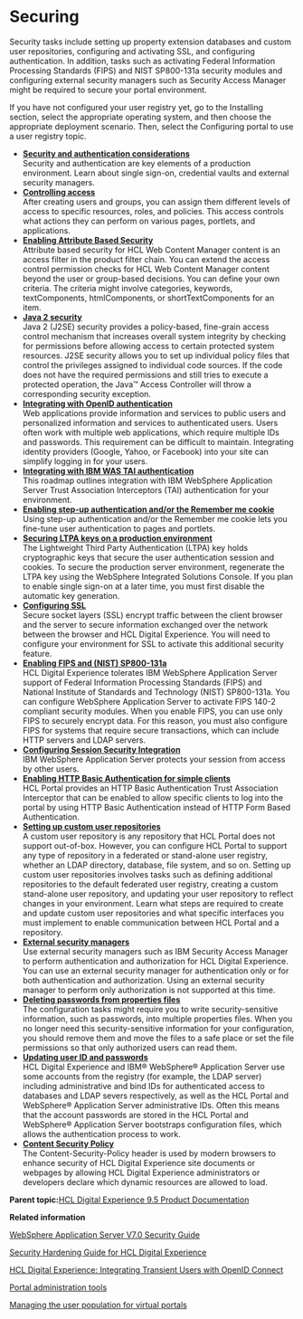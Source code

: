 # Securing

Security tasks include setting up property extension databases and custom user repositories, configuring and activating SSL, and configuring authentication. In addition, tasks such as activating Federal Information Processing Standards \(FIPS\) and NIST SP800-131a security modules and configuring external security managers such as Security Access Manager might be required to secure your portal environment.

If you have not configured your user registry yet, go to the Installing section, select the appropriate operating system, and then choose the appropriate deployment scenario. Then, select the Configuring portal to use a user registry topic.

-   **[Security and authentication considerations ](../plan/plan_secauth.md)**  
Security and authentication are key elements of a production environment. Learn about single sign-on, credential vaults and external security managers.
-   **[Controlling access](../admin-system/control_access.md)**  
After creating users and groups, you can assign them different levels of access to specific resources, roles, and policies. This access controls what actions they can perform on various pages, portlets, and applications.
-   **[Enabling Attribute Based Security ](../security/enable_abs.md)**  
Attribute based security for HCL Web Content Manager content is an access filter in the product filter chain. You can extend the access control permission checks for HCL Web Content Manager content beyond the user or group-based decisions. You can define your own criteria. The criteria might involve categories, keywords, textComponents, htmlComponents, or shortTextComponents for an item.
-   **[Java 2 security ](../plan/sec_java2.md)**  
Java 2 \(J2SE\) security provides a policy-based, fine-grain access control mechanism that increases overall system integrity by checking for permissions before allowing access to certain protected system resources. J2SE security allows you to set up individual policy files that control the privileges assigned to individual code sources. If the code does not have the required permissions and still tries to execute a protected operation, the Java™ Access Controller will throw a corresponding security exception.
-   **[Integrating with OpenID authentication](../security/use_openid.md)**  
Web applications provide information and services to public users and personalized information and services to authenticated users. Users often work with multiple web applications, which require multiple IDs and passwords. This requirement can be difficult to maintain. Integrating identity providers \(Google, Yahoo, or Facebook\) into your site can simplify logging in for your users.
-   **[Integrating with IBM WAS TAI authentication](../wcm/wcm_secure_int_tai_auth.md)**  
This roadmap outlines integration with IBM WebSphere Application Server Trust Association Interceptors \(TAI\) authentication for your environment.
-   **[Enabling step-up authentication and/or the Remember me cookie](../security/cfg_sec_intro.md)**  
Using step-up authentication and/or the Remember me cookie lets you fine-tune user authentication to pages and portlets.
-   **[Securing LTPA keys on a production environment ](../security/ltpa.md)**  
The Lightweight Third Party Authentication \(LTPA\) key holds cryptographic keys that secure the user authentication session and cookies. To secure the production server environment, regenerate the LTPA key using the WebSphere Integrated Solutions Console. If you plan to enable single sign-on at a later time, you must first disable the automatic key generation.
-   **[Configuring SSL ](../security/ssl_intro.md)**  
Secure socket layers \(SSL\) encrypt traffic between the client browser and the server to secure information exchanged over the network between the browser and HCL Digital Experience. You will need to configure your environment for SSL to activate this additional security feature.
-   **[Enabling FIPS and \(NIST\) SP800-131a ](../config/cfg_fips.md)**  
HCL Digital Experience tolerates IBM WebSphere Application Server support of Federal Information Processing Standards \(FIPS\) and National Institute of Standards and Technology \(NIST\) SP800-131a. You can configure WebSphere Application Server to activate FIPS 140-2 compliant security modules. When you enable FIPS, you can use only FIPS to securely encrypt data. For this reason, you must also configure FIPS for systems that require secure transactions, which can include HTTP servers and LDAP servers.
-   **[Configuring Session Security Integration ](../security/ssi_cons.md)**  
IBM WebSphere Application Server protects your session from access by other users.
-   **[Enabling HTTP Basic Authentication for simple clients](../security/tait_nbl_hba4sc.md)**  
HCL Portal provides an HTTP Basic Authentication Trust Association Interceptor that can be enabled to allow specific clients to log into the portal by using HTTP Basic Authentication instead of HTTP Form Based Authentication.
-   **[Setting up custom user repositories ](../security/setup_cur.md)**  
A custom user repository is any repository that HCL Portal does not support out-of-box. However, you can configure HCL Portal to support any type of repository in a federated or stand-alone user registry, whether an LDAP directory, database, file system, and so on. Setting up custom user repositories involves tasks such as defining additional repositories to the default federated user registry, creating a custom stand-alone user repository, and updating your user repository to reflect changes in your environment. Learn what steps are required to create and update custom user repositories and what specific interfaces you must implement to enable communication between HCL Portal and a repository.
-   **[External security managers ](../security/sec_ext_man.md)**  
Use external security managers such as IBM Security Access Manager to perform authentication and authorization for HCL Digital Experience. You can use an external security manager for authentication only or for both authentication and authorization. Using an external security manager to perform only authorization is not supported at this time.
-   **[Deleting passwords from properties files ](../security/sec_del_pswds.md)**  
The configuration tasks might require you to write security-sensitive information, such as passwords, into multiple properties files. When you no longer need this security-sensitive information for your configuration, you should remove them and move the files to a safe place or set the file permissions so that only authorized users can read them.
-   **[Updating user ID and passwords](../security/sec_pswds.md)**  
HCL Digital Experience and IBM® WebSphere® Application Server use some accounts from the registry \(for example, the LDAP server\) including administrative and bind IDs for authenticated access to databases and LDAP severs respectively, as well as the HCL Portal and WebSphere® Application Server administrative IDs. Often this means that the account passwords are stored in the HCL Portal and WebSphere® Application Server bootstraps configuration files, which allows the authentication process to work.
-   **[Content Security Policy ](../security/content_security_policy.md)**  
The Content-Security-Policy header is used by modern browsers to enhance security of HCL Digital Experience site documents or webpages by allowing HCL Digital Experience administrators or developers declare which dynamic resources are allowed to load.

**Parent topic:**[HCL Digital Experience 9.5 Product Documentation](../welcome/wp95_welcome.md)

**Related information**  


[WebSphere Application Server V7.0 Security Guide](http://www.redbooks.ibm.com/abstracts/sg247660.html?Open)

[Security Hardening Guide for HCL Digital Experience](https://support.hcltechsw.com/csm?id=kb_article&sys_id=9d66bc2bdbf2a890a45ad9fcd3961983&spa=1)

[HCL Digital Experience: Integrating Transient Users with OpenID Connect](https://support.hcltechsw.com/csm?id=kb_article&sys_id=5f2f004a1bf068d0534c4159cc4bcbc8&spa=1)

[Portal administration tools ](../admin-system/admtools.md)

[Managing the user population for virtual portals](../admin-system/advppln_mgupop.md)

